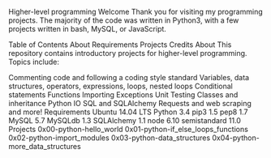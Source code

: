 Higher-level programming
Welcome
Thank you for visiting my programming projects. The majority of the code was written in Python3, with a few projects written in bash, MySQL, or JavaScript.

Table of Contents
About
Requirements
Projects
Credits
About
This repository contains introductory projects for higher-level programming. Topics include:

Commenting code and following a coding style standard
Variables, data structures, operators, expressions, loops, nested loops
Conditional statements
Functions
Importing
Exceptions
Unit Testing
Classes and inheritance
Python IO
SQL and SQLAlchemy
Requests and web scraping and more!
Requirements
Ubuntu 14.04 LTS
Python 3.4
pip3 1.5
pep8 1.7
MySQL 5.7
MySQLdb 1.3
SQLAlchemy 1.1
node 6.10
semistandard 11.0
Projects
0x00-python-hello_world
0x01-python-if_else_loops_functions
0x02-python-import_modules
0x03-python-data_structures
0x04-python-more_data_structures
